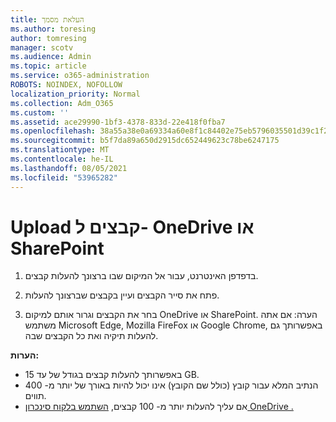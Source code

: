 ```yaml
---
title: העלאת מסמך
ms.author: toresing
author: tomresing
manager: scotv
ms.audience: Admin
ms.topic: article
ms.service: o365-administration
ROBOTS: NOINDEX, NOFOLLOW
localization_priority: Normal
ms.collection: Adm_O365
ms.custom: ''
ms.assetid: ace29990-1bf3-4378-833d-22e418f0fba7
ms.openlocfilehash: 38a55a38e0a69334a60e8f1c84402e75eb5796035501d39c1f217fe194dae432
ms.sourcegitcommit: b5f7da89a650d2915dc652449623c78be6247175
ms.translationtype: MT
ms.contentlocale: he-IL
ms.lasthandoff: 08/05/2021
ms.locfileid: "53965282"
---
```

# <a name="upload-files-to-onedrive-or-sharepoint"></a>Upload קבצים ל- OneDrive או SharePoint

1. בדפדפן האינטרנט, עבור אל המיקום שבו ברצונך להעלות קבצים.
    
2. פתח את סייר הקבצים ועיין בקבצים שברצונך להעלות.
    
3. בחר את הקבצים וגרור אותם למיקום OneDrive או SharePoint. הערה: אם אתה משתמש Microsoft Edge, Mozilla FireFox או Google Chrome, באפשרותך גם להעלות תיקיה ואת כל הקבצים שבה.
    
**הערות:**

- באפשרותך להעלות קבצים בגודל של עד 15 GB. 
- הנתיב המלא עבור קובץ (כולל שם הקובץ) אינו יכול להיות באורך של יותר מ- 400 תווים. 
- אם עליך להעלות יותר מ- 100 קבצים, [השתמש בלקוח סינכרון OneDrive .](https://go.microsoft.com/fwlink/?linkid=866427) 
  


